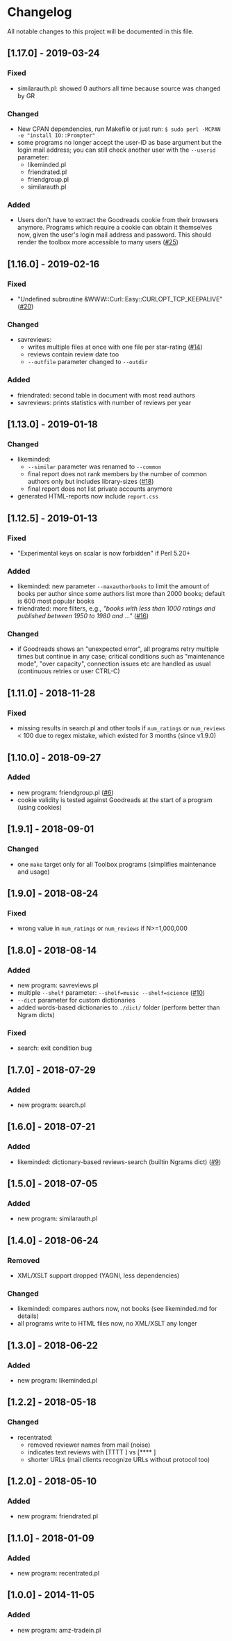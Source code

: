 # Changelog

All notable changes to this project will be documented in this file.



## [1.17.0] - 2019-03-24
### Fixed

- similarauth.pl: showed 0 authors all time because source was changed by GR

### Changed

- New CPAN dependencies, run Makefile or just run:
	`$ sudo perl -MCPAN -e "install IO::Prompter"`
- some programs no longer accept the user-ID as base argument but the login mail address;
  you can still check another user with the `--userid` parameter:
	- likeminded.pl
	- friendrated.pl
	- friendgroup.pl
	- similarauth.pl

### Added

- Users don't have to extract the Goodreads cookie from their browsers anymore.
  Programs which require a cookie can obtain it themselves now, 
  given the user's login mail address and password.
  This should render the toolbox more accessible to many users
  ([#25](https://github.com/andre-st/goodreads/issues/25))



## [1.16.0] - 2019-02-16
### Fixed

- "Undefined subroutine &WWW::Curl::Easy::CURLOPT_TCP_KEEPALIVE" ([#20](https://github.com/andre-st/goodreads/issues/20))

### Changed

- savreviews: 
	- writes multiple files at once with one file per star-rating ([#14](https://github.com/andre-st/goodreads/issues/14))
	- reviews contain review date too
	- `--outfile` parameter changed to `--outdir`

### Added

- friendrated: second table in document with most read authors
- savreviews: prints statistics with number of reviews per year


## [1.13.0] - 2019-01-18
### Changed

- likeminded: 
	- `--similar` parameter was renamed to `--common`
	- final report does not rank members by the number of common authors only but
	  includes library-sizes ([#18](https://github.com/andre-st/goodreads/issues/18))
	- final report does not list private accounts anymore
- generated HTML-reports now include `report.css`


## [1.12.5] - 2019-01-13
### Fixed

- "Experimental keys on scalar is now forbidden" if Perl 5.20+

### Added

- likeminded: new parameter `--maxauthorbooks` to limit the amount of books per author
  since some authors list more than 2000 books; default is 600 most popular books
- friendrated: more filters, e.g., _"books with less than 1000 ratings 
  and published between 1950 to 1980 and ..."_ ([#16](https://github.com/andre-st/goodreads/issues/16))

### Changed

- if Goodreads shows an "unexpected error", all programs retry multiple times but continue in any case;
  critical conditions such as "maintenance mode", "over capacity", connection issues etc
  are handled as usual (continuous retries or user CTRL-C)
 

## [1.11.0] - 2018-11-28
### Fixed

- missing results in search.pl and other tools
  if `num_ratings` or `num_reviews` &lt; 100
  due to regex mistake, which existed for 3 months 
  (since v1.9.0)


## [1.10.0] - 2018-09-27
### Added

- new program: friendgroup.pl ([#6](https://github.com/andre-st/goodreads/issues/6))
- cookie validity is tested against Goodreads at the start of a program (using cookies)


## [1.9.1] - 2018-09-01
### Changed

- one `make` target only for all Toolbox programs (simplifies maintenance and usage)


## [1.9.0] - 2018-08-24
### Fixed

- wrong value in `num_ratings` or `num_reviews` if N>=1,000,000


## [1.8.0] - 2018-08-14
### Added

- new program: savreviews.pl
- multiple `--shelf` parameter: `--shelf=music --shelf=science` ([#10](https://github.com/andre-st/goodreads/issues/10))
- `--dict` parameter for custom dictionaries
- added words-based dictionaries to `./dict/` folder (perform better than Ngram dicts)

### Fixed

- search: exit condition bug


## [1.7.0] - 2018-07-29
### Added

- new program: search.pl

    
## [1.6.0] - 2018-07-21
### Added

- likeminded: dictionary-based reviews-search (builtin Ngrams dict) ([#9](https://github.com/andre-st/goodreads/issues/9))
    

## [1.5.0] - 2018-07-05
### Added

- new program: similarauth.pl


## [1.4.0] - 2018-06-24
### Removed

- XML/XSLT support dropped (YAGNI, less dependencies)


### Changed

- likeminded: compares authors now, not books (see likeminded.md for details)
- all programs write to HTML files now, no XML/XSLT any longer


## [1.3.0] - 2018-06-22
### Added

- new program: likeminded.pl

    
## [1.2.2] - 2018-05-18
### Changed

- recentrated:
	- removed reviewer names from mail (noise)
	- indicates text reviews with [TTTT ] vs [**** ]
	- shorter URLs (mail clients recognize URLs without protocol too)


## [1.2.0] - 2018-05-10
### Added

- new program: friendrated.pl


## [1.1.0] - 2018-01-09
### Added

- new program: recentrated.pl


## [1.0.0] - 2014-11-05
### Added

- new program: amz-tradein.pl


